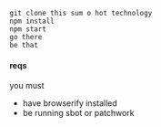 ```
git clone this sum o hot technology
npm install
npm start
go there
be that
```

#### reqs

you must 
* have browserify installed
* be running sbot or patchwork


